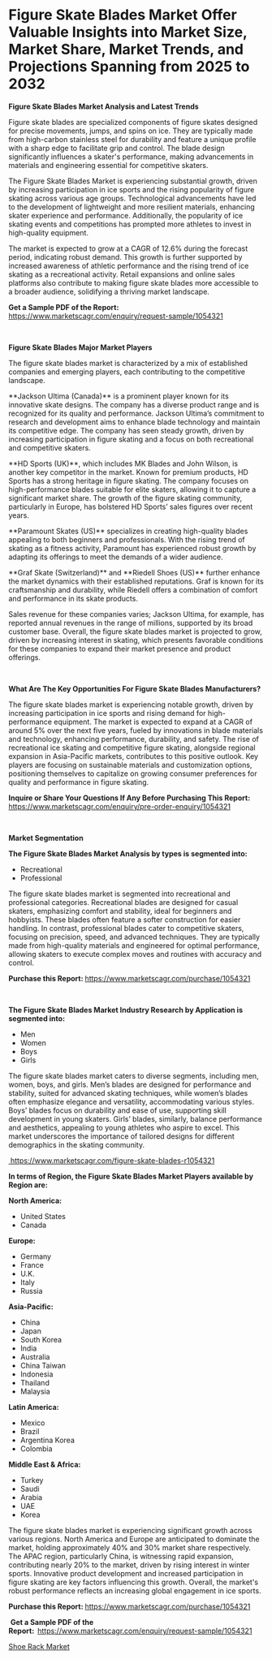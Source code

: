 <p><h1>Figure Skate Blades Market Offer Valuable Insights into Market Size, Market Share, Market Trends, and Projections Spanning from 2025 to 2032</h1></p><p><strong>Figure Skate Blades Market Analysis and Latest Trends</strong></p>
<p><p>Figure skate blades are specialized components of figure skates designed for precise movements, jumps, and spins on ice. They are typically made from high-carbon stainless steel for durability and feature a unique profile with a sharp edge to facilitate grip and control. The blade design significantly influences a skater's performance, making advancements in materials and engineering essential for competitive skaters.</p><p>The Figure Skate Blades Market is experiencing substantial growth, driven by increasing participation in ice sports and the rising popularity of figure skating across various age groups. Technological advancements have led to the development of lightweight and more resilient materials, enhancing skater experience and performance. Additionally, the popularity of ice skating events and competitions has prompted more athletes to invest in high-quality equipment.</p><p>The market is expected to grow at a CAGR of 12.6% during the forecast period, indicating robust demand. This growth is further supported by increased awareness of athletic performance and the rising trend of ice skating as a recreational activity. Retail expansions and online sales platforms also contribute to making figure skate blades more accessible to a broader audience, solidifying a thriving market landscape.</p></p>
<p><strong>Get a Sample PDF of the Report:&nbsp;</strong> <a href="https://www.marketscagr.com/enquiry/request-sample/1054321?utm_campaign=3228&utm_medium=2&utm_source=Github&utm_content=ia&utm_term=05042025&utm_id=figure-skate-blades">https://www.marketscagr.com/enquiry/request-sample/1054321</a></p>
<p>&nbsp;</p>
<p><strong>Figure Skate Blades Major Market Players</strong></p>
<p><p>The figure skate blades market is characterized by a mix of established companies and emerging players, each contributing to the competitive landscape. </p><p>**Jackson Ultima (Canada)** is a prominent player known for its innovative skate designs. The company has a diverse product range and is recognized for its quality and performance. Jackson Ultima’s commitment to research and development aims to enhance blade technology and maintain its competitive edge. The company has seen steady growth, driven by increasing participation in figure skating and a focus on both recreational and competitive skaters.</p><p>**HD Sports (UK)**, which includes MK Blades and John Wilson, is another key competitor in the market. Known for premium products, HD Sports has a strong heritage in figure skating. The company focuses on high-performance blades suitable for elite skaters, allowing it to capture a significant market share. The growth of the figure skating community, particularly in Europe, has bolstered HD Sports’ sales figures over recent years.</p><p>**Paramount Skates (US)** specializes in creating high-quality blades appealing to both beginners and professionals. With the rising trend of skating as a fitness activity, Paramount has experienced robust growth by adapting its offerings to meet the demands of a wider audience.</p><p>**Graf Skate (Switzerland)** and **Riedell Shoes (US)** further enhance the market dynamics with their established reputations. Graf is known for its craftsmanship and durability, while Riedell offers a combination of comfort and performance in its skate products.</p><p>Sales revenue for these companies varies; Jackson Ultima, for example, has reported annual revenues in the range of millions, supported by its broad customer base. Overall, the figure skate blades market is projected to grow, driven by increasing interest in skating, which presents favorable conditions for these companies to expand their market presence and product offerings.</p></p>
<p>&nbsp;</p>
<p><strong>What Are The Key Opportunities For Figure Skate Blades Manufacturers?</strong></p>
<p><p>The figure skate blades market is experiencing notable growth, driven by increasing participation in ice sports and rising demand for high-performance equipment. The market is expected to expand at a CAGR of around 5% over the next five years, fueled by innovations in blade materials and technology, enhancing performance, durability, and safety. The rise of recreational ice skating and competitive figure skating, alongside regional expansion in Asia-Pacific markets, contributes to this positive outlook. Key players are focusing on sustainable materials and customization options, positioning themselves to capitalize on growing consumer preferences for quality and performance in figure skating.</p></p>
<p><strong>Inquire or Share Your Questions If Any Before Purchasing This Report:</strong> <a href="https://www.marketscagr.com/enquiry/pre-order-enquiry/1054321?utm_campaign=3228&utm_medium=2&utm_source=Github&utm_content=ia&utm_term=05042025&utm_id=figure-skate-blades">https://www.marketscagr.com/enquiry/pre-order-enquiry/1054321</a></p>
<p>&nbsp;</p>
<p><strong>Market Segmentation</strong></p>
<p><strong>The Figure Skate Blades Market Analysis by types is segmented into:</strong></p>
<p><ul><li>Recreational</li><li>Professional</li></ul></p>
<p><p>The figure skate blades market is segmented into recreational and professional categories. Recreational blades are designed for casual skaters, emphasizing comfort and stability, ideal for beginners and hobbyists. These blades often feature a softer construction for easier handling. In contrast, professional blades cater to competitive skaters, focusing on precision, speed, and advanced techniques. They are typically made from high-quality materials and engineered for optimal performance, allowing skaters to execute complex moves and routines with accuracy and control.</p></p>
<p><strong>Purchase this Report:&nbsp;</strong><a href="https://www.marketscagr.com/purchase/1054321?utm_campaign=3228&utm_medium=2&utm_source=Github&utm_content=ia&utm_term=05042025&utm_id=figure-skate-blades">https://www.marketscagr.com/purchase/1054321</a></p>
<p>&nbsp;</p>
<p><strong>The Figure Skate Blades Market Industry Research by Application is segmented into:</strong></p>
<p><ul><li>Men</li><li>Women</li><li>Boys</li><li>Girls</li></ul></p>
<p><p>The figure skate blades market caters to diverse segments, including men, women, boys, and girls. Men’s blades are designed for performance and stability, suited for advanced skating techniques, while women’s blades often emphasize elegance and versatility, accommodating various styles. Boys’ blades focus on durability and ease of use, supporting skill development in young skaters. Girls’ blades, similarly, balance performance and aesthetics, appealing to young athletes who aspire to excel. This market underscores the importance of tailored designs for different demographics in the skating community.</p></p>
<p><a href="https://www.marketscagr.com/figure-skate-blades-r1054321?utm_campaign=3228&utm_medium=2&utm_source=Github&utm_content=ia&utm_term=05042025&utm_id=figure-skate-blades">&nbsp;https://www.marketscagr.com/figure-skate-blades-r1054321</a></p>
<p><strong>In terms of Region, the Figure Skate Blades Market Players available by Region are:</strong></p>
<p>
    <p> <strong> North America: </strong>
        <ul>
            <li>United States</li>
            <li>Canada</li>
        </ul>
        </p> 
    <p> <strong> Europe: </strong>
        <ul>
            <li>Germany</li>
            <li>France</li>
            <li>U.K.</li>
            <li>Italy</li>
            <li>Russia</li>
        </ul>
        </p> 
    <p> <strong> Asia-Pacific: </strong>
        <ul>
            <li>China</li>
            <li>Japan</li>
            <li>South Korea</li>
            <li>India</li>
            <li>Australia</li>
            <li>China Taiwan</li>
            <li>Indonesia</li>
            <li>Thailand</li>
            <li>Malaysia</li>
        </ul>
        </p> 
    <p> <strong> Latin America: </strong>
        <ul>
            <li>Mexico</li>
            <li>Brazil</li>
            <li>Argentina Korea</li>
            <li>Colombia</li>
        </ul>
        </p> 
    <p> <strong> Middle East & Africa: </strong>
        <ul>
            <li>Turkey</li>
            <li>Saudi</li>
            <li>Arabia</li>
            <li>UAE</li>
            <li>Korea</li>
        </ul>
    </p>
    </p>
<p><p>The figure skate blades market is experiencing significant growth across various regions. North America and Europe are anticipated to dominate the market, holding approximately 40% and 30% market share respectively. The APAC region, particularly China, is witnessing rapid expansion, contributing nearly 20% to the market, driven by rising interest in winter sports. Innovative product development and increased participation in figure skating are key factors influencing this growth. Overall, the market's robust performance reflects an increasing global engagement in ice sports.</p></p>
<p><strong>Purchase this Report: </strong><a href="https://www.marketscagr.com/purchase/1054321?utm_campaign=3228&utm_medium=2&utm_source=Github&utm_content=ia&utm_term=05042025&utm_id=figure-skate-blades">https://www.marketscagr.com/purchase/1054321</a></p>
<p>&nbsp;<strong>Get a Sample PDF of the Report:&nbsp;&nbsp;</strong><a href="https://www.marketscagr.com/enquiry/request-sample/1054321?utm_campaign=3228&utm_medium=2&utm_source=Github&utm_content=ia&utm_term=05042025&utm_id=figure-skate-blades">https://www.marketscagr.com/enquiry/request-sample/1054321</a></p>
<p><strong></strong></p>
<p><p><a href="https://github.com/donkalucine10/Market-Research-Report-List-1/blob/main/shoe-rack-market.md?utm_campaign=3228&utm_medium=2&utm_source=Github&utm_content=ia&utm_term=05042025&utm_id=figure-skate-blades">Shoe Rack Market</a></p></p>